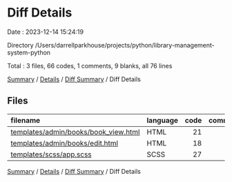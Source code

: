 # Diff Details

Date : 2023-12-14 15:24:19

Directory /Users/darrellparkhouse/projects/python/library-management-system-python

Total : 3 files,  66 codes, 1 comments, 9 blanks, all 76 lines

[Summary](results.md) / [Details](details.md) / [Diff Summary](diff.md) / Diff Details

## Files
| filename | language | code | comment | blank | total |
| :--- | :--- | ---: | ---: | ---: | ---: |
| [templates/admin/books/book_view.html](/templates/admin/books/book_view.html) | HTML | 21 | 0 | -1 | 20 |
| [templates/admin/books/edit.html](/templates/admin/books/edit.html) | HTML | 18 | 0 | 1 | 19 |
| [templates/scss/app.scss](/templates/scss/app.scss) | SCSS | 27 | 1 | 9 | 37 |

[Summary](results.md) / [Details](details.md) / [Diff Summary](diff.md) / Diff Details